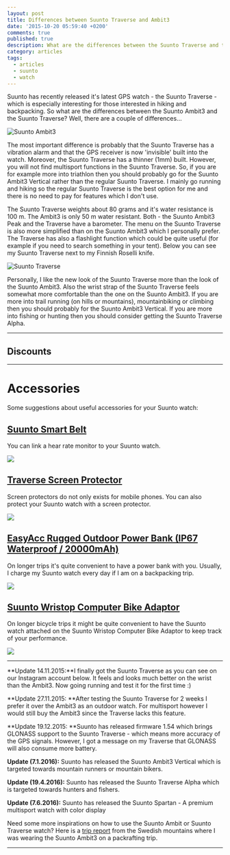 ```yaml
---
layout: post
title: Differences between Suunto Traverse and Ambit3
date: '2015-10-20 05:59:40 +0200'
comments: true
published: true
description: What are the differences between the Suunto Traverse and the Ambit3?
category: articles
tags:
  - articles
  - suunto
  - watch
---
```


Suunto has recently released it's latest GPS watch - the Suunto Traverse - which is especially interesting for those interested in hiking and backpacking. So what are the differences between the Suunto Ambit3 and the Suunto Traverse? Well, there are a couple of differences...
  
![Suunto Ambit3](https://farm9.staticflickr.com/8836/17649022620_b7c5293739_b.jpg "Suunto Ambit3")
  
The most important difference is probably that the Suunto Traverse has a vibration alarm and that the GPS receiver is now 'invisible' built into the watch. Moreover, the Suunto Traverse has a thinner (1mm) built. However, you will not find multisport functions in the Suunto Traverse. So, if you are for example more into triathlon then you should probably go for the Suunto Ambit3 Vertical rather than the regular Suunto Traverse. I mainly go running and hiking so the regular Suunto Traverse is the best option for me and there is no need to pay for features which I don't use. 

The Suunto Traverse weights about 80 grams and it's water resistance is 100 m. The Ambit3 is only 50 m water resistant. Both - the Suunto Ambit3 Peak and the Traverse have a barometer. The menu on the Suunto Traverse is also more simplified than on the Suunto Ambit3 which I personally prefer. The Traverse has also a flashlight function which could be quite useful (for example if you need to search something in your tent). Below you can see my Suunto Traverse next to my Finnish Roselli knife.
  
![Suunto Traverse](https://farm8.staticflickr.com/7138/26503377864_db26a8025b_b.jpg "Suunto Traverse and Roselli Knife")
  
Personally, I like the new look of the Suunto Traverse more than the look of the Suunto Ambit3. Also the wrist strap of the Suunto Traverse feels somewhat more comfortable than the one on the Suunto Ambit3. If you are more into trail running (on hills or mountains), mountainbiking or climbing then you should probably for the Suunto Ambit3 Vertical. If you are more into fishing or hunting then you should consider getting the Suunto Traverse Alpha.

---

## Discounts

<div class="row">
  <div class="col-sm-12">
<center>
 <script type="text/javascript" src="http://classic.avantlink.com/api.php?affiliate_id=125311&module=ProductSearch&output=js&website_id=150351&search_term=Suunto AND Ambit3 OR Suunto AND Traverse &search_advanced_syntax=1&merchant_ids=10008%7C10060%7C11741%7C10913%7C11243%7C10785%7C10086%7C13273%7C10083%7C10248%7C10049%7C10921%7C10279%7C10345%7C10593%7C10337%7C10943&search_on_sale_only=1&search_price_minimum=100&search_on_sale_level=20&search_results_layout=list&search_results_fields=Product+Name%7CSale+Price%7CPrice+Discount+Percent&search_results_count=8&search_results_sort_order=Sale+Price"></script>
</center>
  </div>
</div>

---

# Accessories
Some suggestions about useful accessories for your Suunto watch:

## [Suunto Smart Belt](http://amzn.to/28Q3cuz)
You can link a hear rate monitor to your Suunto watch.

<a href="https://www.amazon.com/gp/product/B00LVNEDDU/ref=as_li_tl?ie=UTF8&camp=1789&creative=9325&creativeASIN=B00LVNEDDU&linkCode=as2&tag=hikeve-20&linkId=4a84a24f1bb726b645aa94750720818e"><img border="0" src="//ws-na.amazon-adsystem.com/widgets/q?_encoding=UTF8&MarketPlace=US&ASIN=B00LVNEDDU&ServiceVersion=20070822&ID=AsinImage&WS=1&Format=_SL250_&tag=hikeve-20" ></a><img src="//ir-na.amazon-adsystem.com/e/ir?t=hikeve-20&l=am2&o=1&a=B00LVNEDDU" width="1" height="1" border="0" alt="" style="border:none !important; margin:0px !important;" />


## [Traverse Screen Protector](http://amzn.to/28OSNim)
Screen protectors do not only exists for mobile phones. You can also protect your Suunto watch with a screen protector.

<a href="https://www.amazon.com/gp/product/B01G4J0230/ref=as_li_tl?ie=UTF8&camp=1789&creative=9325&creativeASIN=B01G4J0230&linkCode=as2&tag=hikeve-20&linkId=e7b3849132f7af30d060ac14b876efa2"><img border="0" src="//ws-na.amazon-adsystem.com/widgets/q?_encoding=UTF8&MarketPlace=US&ASIN=B01G4J0230&ServiceVersion=20070822&ID=AsinImage&WS=1&Format=_SL250_&tag=hikeve-20" ></a><img src="//ir-na.amazon-adsystem.com/e/ir?t=hikeve-20&l=am2&o=1&a=B01G4J0230" width="1" height="1" border="0" alt="" style="border:none !important; margin:0px !important;" />

## [EasyAcc Rugged Outdoor Power Bank (IP67 Waterproof / 20000mAh)](http://amzn.to/28V8l3t)
On longer trips it's quite convenient to have a power bank with you. Usually, I charge my Suunto watch every day if I am on a backpacking trip. 

<a href="https://www.amazon.com/gp/product/B01B73I5ZU/ref=as_li_tl?ie=UTF8&camp=1789&creative=9325&creativeASIN=B01B73I5ZU&linkCode=as2&tag=hikeve-20&linkId=47d7ed2d86df59bde1e15986668ca7b5"><img border="0" src="//ws-na.amazon-adsystem.com/widgets/q?_encoding=UTF8&MarketPlace=US&ASIN=B01B73I5ZU&ServiceVersion=20070822&ID=AsinImage&WS=1&Format=_SL250_&tag=hikeve-20" ></a><img src="//ir-na.amazon-adsystem.com/e/ir?t=hikeve-20&l=am2&o=1&a=B01B73I5ZU" width="1" height="1" border="0" alt="" style="border:none !important; margin:0px !important;" />


## [Suunto Wristop Computer Bike Adaptor](http://amzn.to/28V6hrU)
On longer bicycle trips it might be quite convenient to have the Suunto watch attached on the Suunto Wristop Computer Bike Adaptor to keep track of your performance.

<a href="https://www.amazon.com/gp/product/B00005N9DU/ref=as_li_tl?ie=UTF8&camp=1789&creative=9325&creativeASIN=B00005N9DU&linkCode=as2&tag=hikeve-20&linkId=ed3bdcc64953b6e74d3c0a8c77395f0f"><img border="0" src="//ws-na.amazon-adsystem.com/widgets/q?_encoding=UTF8&MarketPlace=US&ASIN=B00005N9DU&ServiceVersion=20070822&ID=AsinImage&WS=1&Format=_SL250_&tag=hikeve-20" ></a><img src="//ir-na.amazon-adsystem.com/e/ir?t=hikeve-20&l=am2&o=1&a=B00005N9DU" width="1" height="1" border="0" alt="" style="border:none !important; margin:0px !important;" />

---

**Update 14.11.2015:**I finally got the Suunto Traverse as you can see on our Instagram account below. It feels and looks much better on the wrist than the Ambit3. Now going running and test it for the first time :)

**Update 27.11.2015: **After testing the Suunto Traverse for 2 weeks I prefer it over the Ambit3 as an outdoor watch. For multisport however I would still buy the Ambit3 since the Traverse lacks this feature.

**Update 19.12.2015: **Suunto has released firmware 1.54 which brings GLONASS support to the Suunto Traverse - which means more accuracy of the GPS signals. However, I got a message on my Traverse that GLONASS will also consume more battery.

**Update (7.1.2016):** Suunto has released the Suunto Ambit3 Vertical which is targeted towards mountain runners or mountain bikers.

**Update (19.4.2016):** Suunto has released the Suunto Traverse Alpha which is targeted towards hunters and fishers.

**Update (7.6.2016):** Suunto has released the Suunto Spartan - A premium multisport watch with color display

Need some more inspirations on how to use the Suunto Ambit or Suunto Traverse watch? Here is a [trip report](http://www.hikeventures.com/packrafting-Njuoreatnu-Tornetrask-abisko/) from the Swedish mountains where I was wearing the Suunto Ambit3 on a packrafting trip.

---

<script type="text/javascript">
amzn_assoc_placement = "adunit0";
amzn_assoc_search_bar = "false";
amzn_assoc_tracking_id = "hikeve-20";
amzn_assoc_search_bar_position = "top";
amzn_assoc_ad_mode = "search";
amzn_assoc_ad_type = "smart";
amzn_assoc_marketplace = "amazon";
amzn_assoc_region = "US";
amzn_assoc_title = "Suunto Watch Suggestions";
amzn_assoc_default_search_phrase = "Suunto traverse";
amzn_assoc_default_category = "All";
amzn_assoc_linkid = "b584bb12b91da85107bc0ed5aa6d043f";
</script>
<script src="//z-na.amazon-adsystem.com/widgets/onejs?MarketPlace=US"></script>
